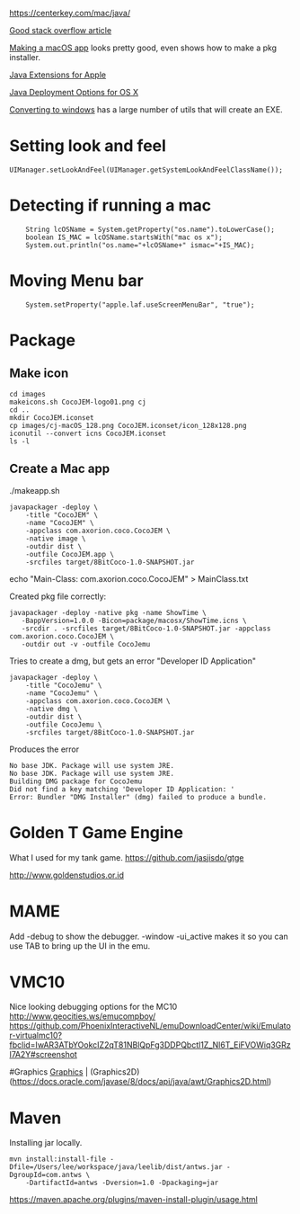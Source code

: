 https://centerkey.com/mac/java/

[Good stack overflow article](https://stackoverflow.com/questions/11037693/convert-java-application-to-mac-os-x-app)

[Making a macOS app](https://centerkey.com/mac/java/) looks pretty good, even shows how to make a pkg installer.

[Java Extensions for Apple][javaextensions]

[Java Deployment Options for OS X](https://developer.apple.com/library/archive/documentation/Java/Conceptual/Java14Development/03-JavaDeployment/JavaDeployment.html)

[Converting to windows](https://stackoverflow.com/questions/147181/how-can-i-convert-my-java-program-to-an-exe-file/147233#147233) has a large number of utils that will create an EXE. 

# Setting look and feel
    UIManager.setLookAndFeel(UIManager.getSystemLookAndFeelClassName());

# Detecting if running a mac
        String lcOSName = System.getProperty("os.name").toLowerCase();
        boolean IS_MAC = lcOSName.startsWith("mac os x");
        System.out.println("os.name="+lcOSName+" ismac="+IS_MAC);

# Moving Menu bar
        System.setProperty("apple.laf.useScreenMenuBar", "true");


# Package
## Make icon

```
cd images
makeicons.sh CocoJEM-logo01.png cj
cd ..
mkdir CocoJEM.iconset
cp images/cj-macOS_128.png CocoJEM.iconset/icon_128x128.png
iconutil --convert icns CocoJEM.iconset
ls -l
```

## Create a Mac app

./makeapp.sh

```
javapackager -deploy \
    -title "CocoJEM" \
    -name "CocoJEM" \
    -appclass com.axorion.coco.CocoJEM \
    -native image \
    -outdir dist \
    -outfile CocoJEM.app \
    -srcfiles target/8BitCoco-1.0-SNAPSHOT.jar 
```

echo "Main-Class: com.axorion.coco.CocoJEM" > MainClass.txt

Created pkg file correctly:

    javapackager -deploy -native pkg -name ShowTime \
       -BappVersion=1.0.0 -Bicon=package/macosx/ShowTime.icns \
       -srcdir . -srcfiles target/8BitCoco-1.0-SNAPSHOT.jar -appclass com.axorion.coco.CocoJEM \
       -outdir out -v -outfile CocoJemu
   
Tries to create a dmg, but gets an error "Developer ID Application"
   
    javapackager -deploy \
        -title "CocoJemu" \
        -name "CocoJemu" \
        -appclass com.axorion.coco.CocoJEM \
        -native dmg \
        -outdir dist \
        -outfile CocoJemu \
        -srcfiles target/8BitCoco-1.0-SNAPSHOT.jar

Produces the error

    No base JDK. Package will use system JRE.
    No base JDK. Package will use system JRE.
    Building DMG package for CocoJemu
    Did not find a key matching 'Developer ID Application: '
    Error: Bundler "DMG Installer" (dmg) failed to produce a bundle.


# Golden T Game Engine

What I used for my tank game. 
https://github.com/jasjisdo/gtge

http://www.goldenstudios.or.id

[javaextensions]: https://developer.apple.com/library/archive/samplecode/AppleJavaExtensions/Introduction/Intro.html


# MAME
Add -debug to show the debugger.
-window
-ui_active makes it so you can use TAB to bring up the UI in the emu.


# VMC10
Nice looking debugging options for the MC10
http://www.geocities.ws/emucompboy/
https://github.com/PhoenixInteractiveNL/emuDownloadCenter/wiki/Emulator-virtualmc10?fbclid=IwAR3ATbYOokcIZ2qT81NBlQpFg3DDPQbctl1Z_Nl6T_EiFVOWiq3GRzI7A2Y#screenshot

#Graphics
[Graphics](https://docs.oracle.com/javase/8/docs/api/java/awt/Graphics.html) | (Graphics2D)(https://docs.oracle.com/javase/8/docs/api/java/awt/Graphics2D.html)

# Maven
Installing jar locally.

    mvn install:install-file -Dfile=/Users/lee/workspace/java/leelib/dist/antws.jar -DgroupId=com.antws \
        -DartifactId=antws -Dversion=1.0 -Dpackaging=jar

https://maven.apache.org/plugins/maven-install-plugin/usage.html
